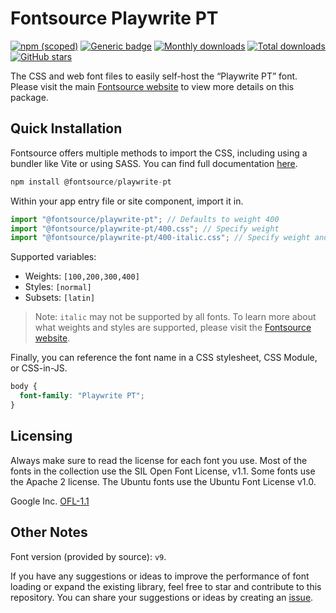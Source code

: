 # Fontsource Playwrite PT

[![npm (scoped)](https://img.shields.io/npm/v/@fontsource/playwrite-pt?color=brightgreen)](https://www.npmjs.com/package/@fontsource/playwrite-pt) [![Generic badge](https://img.shields.io/badge/fontsource-passing-brightgreen)](https://github.com/fontsource/fontsource) [![Monthly downloads](https://badgen.net/npm/dm/@fontsource/playwrite-pt)](https://github.com/fontsource/fontsource) [![Total downloads](https://badgen.net/npm/dt/@fontsource/playwrite-pt)](https://github.com/fontsource/fontsource) [![GitHub stars](https://img.shields.io/github/stars/fontsource/fontsource.svg?style=social&label=Star)](https://github.com/fontsource/fontsource/stargazers)

The CSS and web font files to easily self-host the “Playwrite PT” font. Please visit the main [Fontsource website](https://fontsource.org/fonts/playwrite-pt) to view more details on this package.

## Quick Installation

Fontsource offers multiple methods to import the CSS, including using a bundler like Vite or using SASS. You can find full documentation [here](https://fontsource.org/docs/getting-started/introduction).

```javascript
npm install @fontsource/playwrite-pt
```

Within your app entry file or site component, import it in.

```javascript
import "@fontsource/playwrite-pt"; // Defaults to weight 400
import "@fontsource/playwrite-pt/400.css"; // Specify weight
import "@fontsource/playwrite-pt/400-italic.css"; // Specify weight and style
```

Supported variables:
- Weights: `[100,200,300,400]`
- Styles: `[normal]`
- Subsets: `[latin]`

> Note: `italic` may not be supported by all fonts. To learn more about what weights and styles are supported, please visit the [Fontsource website](https://fontsource.org/fonts/playwrite-pt).

Finally, you can reference the font name in a CSS stylesheet, CSS Module, or CSS-in-JS.

```css
body {
  font-family: "Playwrite PT";
}
```

## Licensing
Always make sure to read the license for each font you use. Most of the fonts in the collection use the SIL Open Font License, v1.1. Some fonts use the Apache 2 license. The Ubuntu fonts use the Ubuntu Font License v1.0.

Google Inc.
[OFL-1.1](http://scripts.sil.org/OFL)

## Other Notes
Font version (provided by source): `v9`.

If you have any suggestions or ideas to improve the performance of font loading or expand the existing library, feel free to star and contribute to this repository. You can share your suggestions or ideas by creating an [issue](https://github.com/fontsource/fontsource/issues).